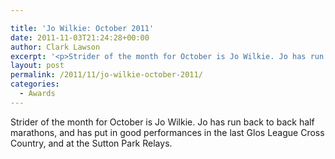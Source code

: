 ```yaml
---

title: 'Jo Wilkie: October 2011'
date: 2011-11-03T21:24:28+00:00
author: Clark Lawson
excerpt: '<p>Strider of the month for October is Jo Wilkie. Jo has run back to back half marathons, and has put in good performances in the last Glos League Cross Country, and at the Sutton Park Relays.</p>'
layout: post
permalink: /2011/11/jo-wilkie-october-2011/
categories:
  - Awards
---
```

</p> 

Strider of the month for October is Jo Wilkie. Jo has run back to back half marathons, and has put in good performances in the last Glos League Cross Country, and at the Sutton Park Relays.